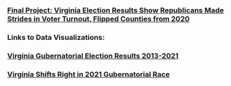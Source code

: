 ### [Final Project: Virginia Election Results Show Republicans Made Strides in Voter Turnout, Flipped Counties from 2020](https://github.com/cristobella/datavisualization-fall2021/blob/76d7243d5d7daac439223a8792dc40479df45818/Final%20Project.md)

### Links to Data Visualizations:
### [Virginia Gubernatorial Election Results 2013-2021](https://datawrapper.dwcdn.net/iC7N8/1/)
### [Virginia Shifts Right in 2021 Gubernatorial Race](https://public.tableau.com/app/profile/cristobella.durrette/viz/VAShiftTowardRepublican/Dashboard2)
